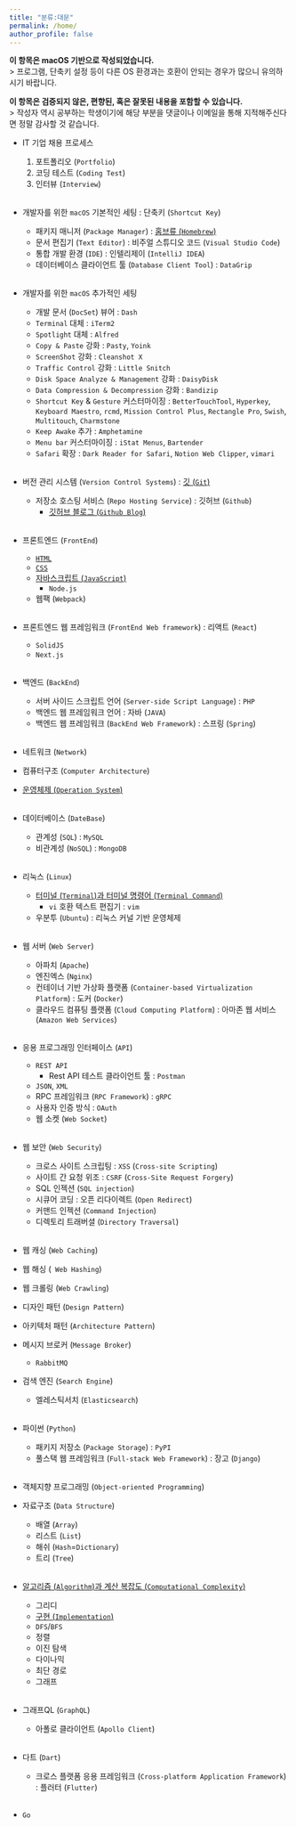```yaml
---
title: "분류:대문"
permalink: /home/
author_profile: false
---
```


<p class="notice--info"><strong>이 항목은 macOS 기반으로 작성되었습니다.</strong><br>> 프로그램, 단축키 설정 등이 다른 OS 환경과는 호환이 안되는 경우가 많으니 유의하시기 바랍니다.</p>

<p class="notice--warning"><strong>이 항목은 검증되지 않은, 편향된, 혹은 잘못된 내용을 포함할 수 있습니다.</strong><br>> 작성자 역시 공부하는 학생이기에 해당 부분을 댓글이나 이메일을 통해 지적해주신다면 정말 감사할 것 같습니다.</p>

- IT 기업 채용 프로세스
  1. 포트폴리오 (```Portfolio```)
  2. 코딩 테스트 (```Coding Test```)
  3. 인터뷰 (```Interview```)
<br><br>

- 개발자를 위한 ```macOS``` 기본적인 세팅 : 단축키 (```Shortcut Key```)
  - 패키지 매니저 (```Package Manager```) : <a href="https://pocj8ur4in.github.io/mac/homebrew1/">홈브류 (```Homebrew```)</a>
  - 문서 편집기 (```Text Editor```) : 비주얼 스튜디오 코드 (```Visual Studio Code```)
  - 통합 개발 환경 (```IDE```) : 인텔리제이 (```IntelliJ IDEA```)
  - 데이터베이스 클라이언트 툴 (```Database Client Tool```) : ```DataGrip```
<br><br>

- 개발자를 위한 ```macOS``` 추가적인 세팅
  - 개발 문서 (```DocSet```) 뷰어 : ```Dash```
  - ```Terminal``` 대체 : ```iTerm2```
  - ```Spotlight``` 대체 : ```Alfred```
  - ```Copy & Paste``` 강화 : ```Pasty```, ```Yoink```
  - ```ScreenShot``` 강화 : ```Cleanshot X```
  - ```Traffic Control``` 강화 : ```Little Snitch```
  - ```Disk Space Analyze & Management``` 강화 : ```DaisyDisk```
  - ```Data Compression & Decompression``` 강화 : ```Bandizip```
  - ```Shortcut Key``` & ```Gesture``` 커스터마이징 : ```BetterTouchTool```, ```Hyperkey```, ```Keyboard Maestro```, ```rcmd```, ```Mission Control Plus```, ```Rectangle Pro```, ```Swish```, ```Multitouch```, ```Charmstone```
  - ```Keep Awake``` 추가 : ```Amphetamine``` 
  - ```Menu bar``` 커스터마이징 : ```iStat Menus```, ```Bartender```
  - ```Safari``` 확장 : ```Dark Reader for Safari```, ```Notion Web Clipper```, ```vimari```
<br><br>

- 버전 관리 시스템 (```Version Control Systems```) : <a href="https://pocj8ur4in.github.io/git/git2/">깃 (```Git```)</a>
  - 저장소 호스팅 서비스 (```Repo Hosting Service```) : 깃허브 (```Github```)
    - <a href="https://pocj8ur4in.github.io/git/git1/">깃허브 블로그 (```Github Blog```)</a>
<br><br>

- 프론트엔드 (```FrontEnd```)
  - <a href="https://pocj8ur4in.github.io/frontend/html1/">```HTML```</a>
  - <a href="https://pocj8ur4in.github.io/frontend/css1/">```CSS```</a>
  - <a href="https://pocj8ur4in.github.io/frontend/js1/">자바스크립트 (```JavaScript```)</a> 
    - ```Node.js``` 
  - 웹팩 (```Webpack```)
<br><br>

- 프론트엔드 웹 프레임워크 (```FrontEnd Web framework```) : 리액트 (```React```)
    - ```SolidJS```
    - ```Next.js```
<br><br>

- 백엔드 (```BackEnd```)
  - 서버 사이드 스크립트 언어 (```Server-side Script Language```) : ```PHP```
  - 백엔드 웹 프레임워크 언어 : 자바 (```JAVA```)
  - 백엔드 웹 프레임워크 (```BackEnd Web Framework```) : 스프링 (```Spring```)
<br><br>

- 네트워크 (```Network```)
- 컴퓨터구조 (```Computer Architecture```)
- <a href="https://pocj8ur4in.github.io/backend/os1/">운영체제 (```Operation System```)</a>
<br><br>

- 데이터베이스 (```DateBase```)
  - 관계성 (```SQL```) : ```MySQL```
  - 비관계성 (```NoSQL```) : ```MongoDB``` 
<br><br>

- 리눅스 (```Linux```)
    - <a href="https://pocj8ur4in.github.io/git/git3/">터미널 (```Terminal```)과 터미널 명령어 (```Terminal Command```)</a> 
      - ```vi``` 호환 텍스트 편집기 : ```vim```
    - 우분투 (```Ubuntu```) : 리눅스 커널 기반 운영체제
<br><br>

- 웹 서버 (```Web Server```)
  - 아파치 (```Apache```)
  - 엔진엑스 (```Nginx```)
  - 컨테이너 기반 가상화 플랫폼 (```Container-based Virtualization Platform```) : 도커 (```Docker```) 
  - 클라우드 컴퓨팅 플랫폼 (```Cloud Computing Platform```) : 아마존 웹 서비스 (```Amazon Web Services```)
<br><br>

- 응용 프로그래밍 인터페이스 (```API```)
  - ```REST API```
    - Rest API 테스트 클라이언트 툴 : ```Postman```
  - ```JSON```, ```XML```
  - RPC 프레임워크 (```RPC Framework```) : ```gRPC```
  - 사용자 인증 방식 : ```OAuth```
  - 웹 소켓 (```Web Socket```) 
<br><br>

- 웹 보안 (```Web Security```)
  - 크로스 사이트 스크립팅 : ```XSS``` (```Cross-site Scripting```)
  - 사이트 간 요청 위조 : ```CSRF``` (```Cross-Site Request Forgery```)
  - SQL 인젝션 (```SQL injection```)
  - 시큐어 코딩 : 오픈 리다이렉트 (```Open Redirect```)
  - 커맨드 인젝션 (```Command Injection```)
  - 디렉토리 트래버셜 (```Directory Traversal```)
<br><br>

- 웹 캐싱 (```Web Caching```)
- 웹 해싱 (``` Web Hashing```)
- 웹 크롤링 (```Web Crawling```)
- 디자인 패턴 (```Design Pattern```)
- 아키텍처 패턴 (```Architecture Pattern```)
- 메시지 브로커 (```Message Broker```)
  - ```RabbitMQ```
- 검색 엔진 (```Search Engine```)
  - 엘레스틱서치 (```Elasticsearch```)
<br><br>

- 파이썬 (```Python```)
  - 패키지 저장소 (```Package Storage```) : ```PyPI```
  - 풀스택 웹 프레임워크 (```Full-stack Web Framework```) : 장고 (```Django```)
<br><br>

- 객체지향 프로그래밍 (```Object-oriented Programming```)
- 자료구조 (```Data Structure```)
  - 배열 (```Array```)
  - 리스트 (```List```)
  - 해쉬 (```Hash```=```Dictionary```)
  - 트리 (```Tree```)
<br><br>

- <a href="https://pocj8ur4in.github.io/algorithm/algorithm1/">알고리즘 (```Algorithm```)과 계산 복잡도 (```Computational Complexity```)</a>
  - 그리디
  - <a href="https://pocj8ur4in.github.io/algorithm/algorithm2/">구현 (```Implementation```)</a>
  - ```DFS```/```BFS```
  - 정렬
  - 이진 탐색
  - 다이나믹
  - 최단 경로
  - 그래프
<br><br>

- 그래프QL (```GraphQL```)
  - 아폴로 클라이언트 (```Apollo Client```)
<br><br>

- 다트 (```Dart```)
  - 크로스 플랫폼 응용 프레임워크 (```Cross-platform Application Framework```) : 플러터 (```Flutter```)
<br><br>

- ```Go```